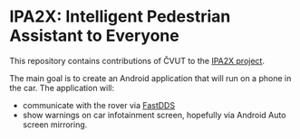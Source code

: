 # IPA2X: Intelligent Pedestrian Assistant to Everyone

This repository contains contributions of ČVUT to the [IPA2X
project][].

[IPA2X project]: https://rtsl.cps.mw.tum.de/ipa2x

The main goal is to create an Android application that will run on a
phone in the car. The application will:

- communicate with the rover via [FastDDS][]
- show warnings on car infotainment screen, hopefully via Android
  Auto screen mirroring.

[FastDDS]: https://github.com/eProsima/Fast-DDS
